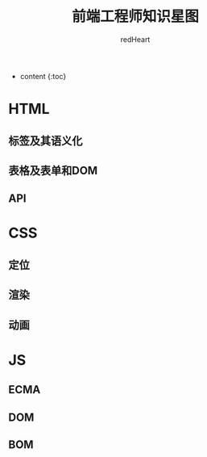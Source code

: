 ﻿---
layout: post
title:  "前端工程师知识星图"
categories: Link
tags:  countdown Link
author: redHeart
---

* content
{:toc}








# HTML

## 标签及其语义化

## 表格及表单和DOM

## API

# CSS

## 定位

## 渲染

## 动画

# JS

## ECMA

## DOM

## BOM